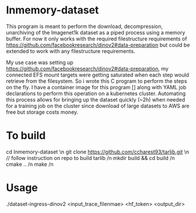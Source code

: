 # Inmemory-dataset

This program is meant to perform the download, decompression, unarchiving of the Imagenet1k dataset as a piped process using a memory buffer.
For now it only works with the required filestructure requirements of https://github.com/facebookresearch/dinov2#data-preparation but could be extended to work with any filestructure requirements.

My use case was setting up https://github.com/facebookresearch/dinov2#data-preparation, my connected EFS mount targets were getting saturated when each step would retrieve from the filesystem. So i wrote this C program to perform the steps on the fly.
I have a container image for this program [] along with YAML job declarations to perform this operation on a kubernetes cluster. Automating this process allows for bringing up the dataset quickly (~2h) when needed for a training job on the cluster since download of large datasets to AWS are free but storage costs money.

# To build
cd Inmemory-dataset \n
git clone https://github.com/ccharest93/tarlib.git \n
// follow instruction on repo to build tarlib /n
mkdir build && cd build /n
cmake .. /n
make /n

# Usage
./dataset-ingress-dinov2 <input_trace_filenmae> <processing case> <hf_token> <output_dir>
